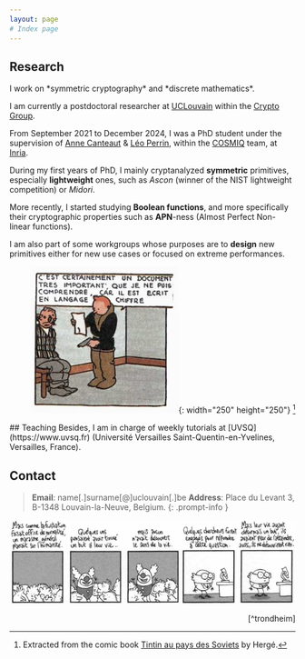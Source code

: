 ```yaml
---
layout: page
# Index page
---
```

## Research
<div class="row">
<div class="col-md-8">
I work on *symmetric cryptography* and *discrete mathematics*.

I am currently a postdoctoral researcher at [UCLouvain](https://uclouvain.be) within the [Crypto Group](https://www-crypto.elen.ucl.ac.be/crypto/).

From September 2021 to December 2024, I was a PhD student under the supervision of [Anne Canteaut](https://www.rocq.inria.fr/secret/Anne.Canteaut/) & [Léo Perrin](https://who.paris.inria.fr/Leo.Perrin/), within the [COSMIQ](https://www.rocq.inria.fr/secret/) team, at [Inria](https://www.inria.fr).

During my first years of PhD, I mainly cryptanalyzed **symmetric** primitives, especially **lightweight** ones, such as *Ascon* (winner of the NIST lightweight competition) or *Midori*.

More recently, I started studying **Boolean functions**, and more specifically their cryptographic properties such as **APN**-ness (Almost Perfect Non-linear functions).

I am also part of some workgroups whose purposes are to **design** new primitives either for new use cases or focused on extreme performances.


</div>
<div class="col-md-4 align-self-center" align="right">

![tintin](/assets/img/tintin_chiffre.png){: width="250" height="250"} [^tintin]
</div>
</div>
## Teaching
Besides, I am in charge of weekly tutorials at [UVSQ](https://www.uvsq.fr) (Université Versailles Saint-Quentin-en-Yvelines, Versailles, France).


## Contact

>**Email**: name[.]surname[@]uclouvain[.]be
**Address**: Place du Levant 3, B-1348 Louvain-la-Neuve, Belgium.
{: .prompt-info }


![trondheim](/assets/img/lewis_trondheim.png) 
<div style="text-align: right"> 
[^trondheim]
</div>

[^tintin]:  Extracted from the comic book [Tintin au pays des Soviets](https://en.wikipedia.org/wiki/Tintin_in_the_Land_of_the_Soviets) by Hergé.
[^trondheim]: Extracted from the comic book [Genèses apocalyptiques](https://www.lassociation.fr/catalogue/geneses-apocalyptiques/) by Lewis Trondheim.
